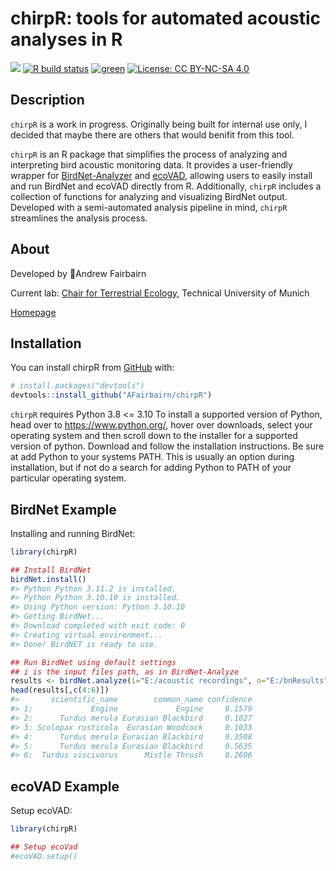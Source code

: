 
<!-- README.md is generated from README.Rmd. Please edit that file -->

# chirpR: tools for automated acoustic analyses in R

<!-- badges: start -->

[![](https://img.shields.io/badge/lifecycle-experimental-red.svg)](https://lifecycle.r-lib.org/articles/stages.html#experimental)
[![R build
status](https://github.com/Afairbairn/chirpR/workflows/R-CMD-check/badge.svg)](https://github.com/Afairbairn/chirpR/actions)
[![green](https://www.repostatus.org/badges/latest/active.svg)](https://www.repostatus.org/#active)
[![License: CC BY-NC-SA
4.0](https://img.shields.io/badge/license-CC%20BY--NC--SA%204.0-blue.svg)](https://cran.r-project.org/web/licenses/CC%20BY-NC-SA%204.0)
<!-- badges: end -->

## Description

`chirpR` is a work in progress. Originally being built for internal use
only, I decided that maybe there are others that would benifit from this
tool.

`chirpR` is an R package that simplifies the process of analyzing and
interpreting bird acoustic monitoring data. It provides a user-friendly
wrapper for
[BirdNet-Analyzer](https://github.com/kahst/BirdNET-Analyzer) and
[ecoVAD](https://github.com/NINAnor/ecoVAD), allowing users to easily
install and run BirdNet and ecoVAD directly from R. Additionally,
`chirpR` includes a collection of functions for analyzing and
visualizing BirdNet output. Developed with a semi-automated analysis
pipeline in mind, `chirpR` streamlines the analysis process.

## About

Developed by 🦜Andrew Fairbairn

Current lab: [Chair for Terrestrial
Ecology](https://www3.ls.tum.de/en/toek/home/), Technical University of
Munich

[Homepage](https://afairbairn.com/)

## Installation

You can install chirpR from [GitHub](https://github.com/) with:

``` r
# install.packages("devtools")
devtools::install_github("AFairbairn/chirpR")
```

`chirpR` requires Python 3.8 \<= 3.10 To install a supported version of
Python, head over to <https://www.python.org/>, hover over downloads,
select your operating system and then scroll down to the installer for a
supported version of python. Download and follow the installation
instructions. Be sure at add Python to your systems PATH. This is
usually an option during installation, but if not do a search for adding
Python to PATH of your particular operating system.

## BirdNet Example

Installing and running BirdNet:

``` r
library(chirpR)

## Install BirdNet
birdNet.install()
#> Python Python 3.11.2 is installed.
#> Python Python 3.10.10 is installed.
#> Using Python version: Python 3.10.10
#> Getting BirdNet...
#> Download completed with exit code: 0
#> Creating virtual environment...
#> Done! BirdNET is ready to use.

## Run BirdNet using default settings
## i is the input files path, as in BirdNet-Analyze
results <- birdNet.analyze(i="E:/acoustic recordings", o="E:/bnResults")
head(results[,c(4:6)])
#>       scientific_name        common_name confidence
#> 1:             Engine             Engine     0.1579
#> 2:      Turdus merula Eurasian Blackbird     0.1027
#> 3: Scolopax rusticola  Eurasian Woodcock     0.1033
#> 4:      Turdus merula Eurasian Blackbird     0.3508
#> 5:      Turdus merula Eurasian Blackbird     0.5635
#> 6:  Turdus viscivorus      Mistle Thrush     0.2606
```

## ecoVAD Example

Setup ecoVAD:

``` r
library(chirpR)

## Setup ecoVad
#ecoVAD.setup()
```
